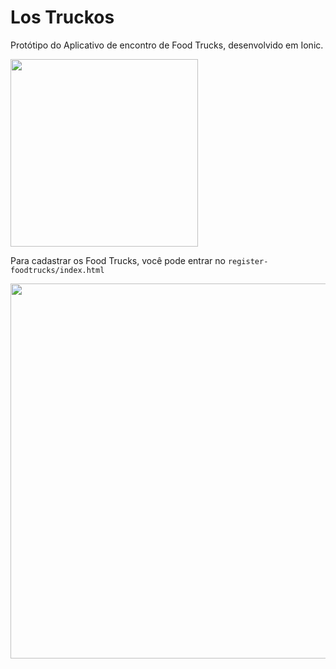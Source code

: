 # Los Truckos

Protótipo do Aplicativo de encontro de Food Trucks, desenvolvido em Ionic.


<img src="https://image.ibb.co/gBMRs8/foodtruck_app.jpg" width="300">


Para cadastrar os Food Trucks, você pode entrar no `register-foodtrucks/index.html`

<img src="https://image.ibb.co/izcczo/foodtruck_cadastro.jpg" width="600">